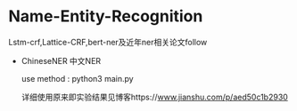 # Name-Entity-Recognition
Lstm-crf,Lattice-CRF,bert-ner及近年ner相关论文follow

- ChineseNER 中文NER 

    use method :
        python3 main.py
    
    详细使用原来即实验结果见博客https://www.jianshu.com/p/aed50c1b2930

